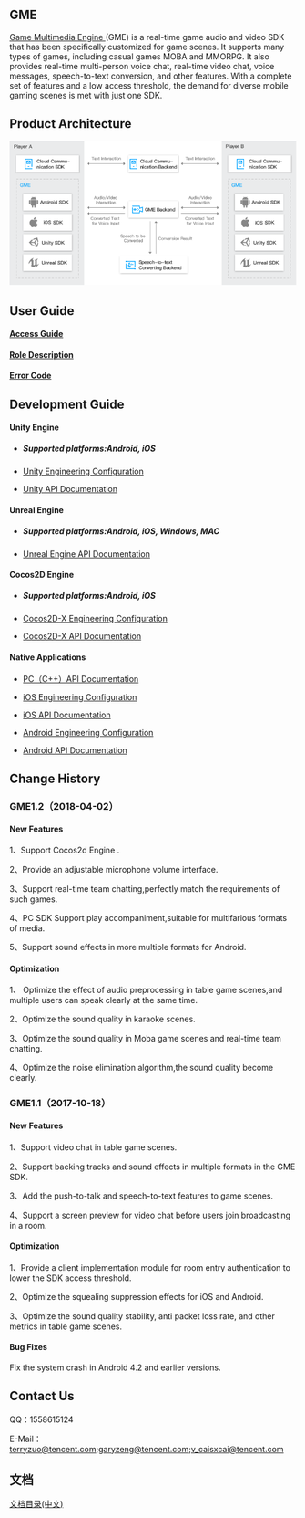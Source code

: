 ## GME
[Game Multimedia Engine ](https://cloud.tencent.com/product/tmg?idx=1)(GME) is a real-time game audio and video SDK that has been specifically customized for game scenes. It supports many types of games, including casual games MOBA and MMORPG. It also provides real-time multi-person voice chat, real-time video chat, voice messages, speech-to-text conversion, and other features. With a complete set of features and a low access threshold, the demand for diverse mobile gaming scenes is met with just one SDK.

## Product Architecture
![image](Image/r14.png)




##  User Guide
#### [Access Guide](https://github.com/TencentMediaLab/GME/blob/master/GME%20Introduction_intl.md)
#### [Role Description](https://github.com/TencentMediaLab/GME/blob/master/GME%20Developer%20Manual/GME%20Role%20Manual_intl.md)
#### [Error Code](https://github.com/TencentMediaLab/GME/blob/master/GME%20Developer%20Manual/GME%20Error%20Code_intl.md)

##  Development Guide
#### Unity Engine
- ##### *Supported platforms:Android, iOS*
- [Unity Engineering Configuration](https://github.com/TencentMediaLab/GME/blob/master/GME%20Developer%20Manual/Unity%20Developer%20Manual/Unity%20SDK%20Project%20Configuration_intl.md)

- [Unity API Documentation](https://github.com/TencentMediaLab/GME/blob/master/GME%20Developer%20Manual/Unity%20Developer%20Manual/Unity%20SDK%20Developer%20Manual_intl.md)

#### Unreal Engine 
- ##### *Supported platforms:Android, iOS, Windows, MAC*
- [Unreal Engine API Documentation](https://github.com/TencentMediaLab/GME/blob/master/GME%20Developer%20Manual/Unreal%20Engine%20Developer%20Manual/Unreal%20Engine%20SDK%20Developer%20Manual_intl.md)

#### Cocos2D Engine
- ##### *Supported platforms:Android, iOS*
- [Cocos2D-X Engineering Configuration](https://github.com/TencentMediaLab/GME/blob/master/GME%20Developer%20Manual/Cocos2D-X%20Developer%20Manual/Cocos2d%20SDK%20Project%20Configuration_intl.md)

- [Cocos2D-X API Documentation](https://github.com/TencentMediaLab/GME/blob/master/GME%20Developer%20Manual/Cocos2D-X%20Developer%20Manual/Cocos2d%20SDK%20Developer%20Manual_intl.md)


#### Native Applications
- [PC（C++）API Documentation](https://github.com/TencentMediaLab/GME/blob/master/GME%20Developer%20Manual/Windows%20Developer%20Manual/C%2B%2B%20SDK%20Developer%20Manual_intl.md)

- [iOS Engineering Configuration](https://github.com/TencentMediaLab/GME/blob/master/GME%20Developer%20Manual/iOS%20Developer%20Manual/iOS%20SDK%20Project%20Configuration_intl.md)

- [iOS API Documentation](https://github.com/TencentMediaLab/GME/blob/master/GME%20Developer%20Manual/iOS%20Developer%20Manual/iOS%20SDK%20Developer%20Manual_intl.md)

- [Android Engineering Configuration](https://github.com/TencentMediaLab/GME/blob/master/GME%20Developer%20Manual/Android%20Developer%20Manual/Android%20SDK%20Project%20Configuration_intl.md)

- [Android API Documentation](https://github.com/TencentMediaLab/GME/blob/master/GME%20Developer%20Manual/Android%20Developer%20Manual/Android%20SDK%20Developer%20Manual_intl.md)



## Change History
### GME1.2（2018-04-02）
#### New Features
1、Support Cocos2d Engine .

2、Provide an adjustable microphone volume interface.

3、Support real-time team chatting,perfectly match the requirements of such games.

4、PC SDK Support play accompaniment,suitable for multifarious formats of media.

5、Support sound effects in more multiple formats  for Android.
#### Optimization
1、 Optimize the effect of audio preprocessing in table game scenes,and multiple users can speak clearly at the same time.

2、Optimize the sound quality in karaoke scenes.

3、Optimize the sound quality  in Moba game scenes and real-time team chatting.

4、Optimize the noise elimination algorithm,the sound quality become clearly.

### GME1.1（2017-10-18）
#### New Features
1、Support video chat in table game scenes.

2、Support backing tracks and sound effects in multiple formats in the GME SDK.

3、Add the push-to-talk and speech-to-text features to game scenes.

4、Support a screen preview for video chat before users join broadcasting in a room.
#### Optimization
1、Provide a client implementation module for room entry authentication to lower the SDK access threshold.

2、Optimize the squealing suppression effects for iOS and Android.

3、Optimize the sound quality stability, anti packet loss rate, and other metrics in table game scenes.
#### Bug Fixes
Fix the system crash in Android 4.2 and earlier versions.


## Contact Us
QQ：1558615124

E-Mail：terryzuo@tencent.com;garyzeng@tencent.com;v_caisxcai@tencent.com

## 文档
[文档目录(中文)](https://github.com/TencentMediaLab/GME/blob/master/README.md)
